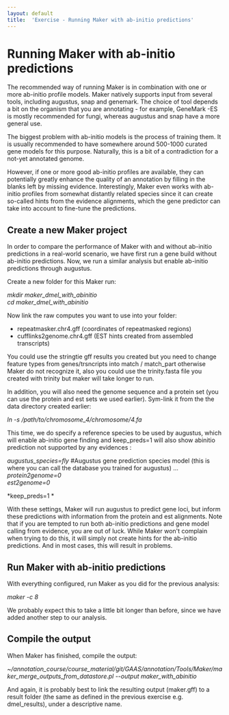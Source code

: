 ```yaml
---
layout: default
title:  'Exercise - Running Maker with ab-initio predictions'
---
```


# Running Maker with ab-initio predictions

The recommended way of running Maker is in combination with one or more ab-initio profile models. Maker natively supports input from several tools, including augustus, snap and genemark. The choice of tool depends a bit on the organism that you are annotating - for example, GeneMark -ES is mostly recommended for fungi, whereas augustus and snap have a more general use.

The biggest problem with ab-initio models is the process of training them. It is usually recommended to have somewhere around 500-1000 curated gene models for this purpose. Naturally, this is a bit of a contradiction for a not-yet annotated genome.

However, if one or more good ab-initio profiles are available, they can potentially greatly enhance the quality of an annotation by filling in the blanks left by missing evidence. Interestingly, Maker even works with ab-initio profiles from somewhat distantly related species since it can create so-called hints from the evidence alignments, which the gene predictor can take into account to fine-tune the predictions.
## Create a new Maker project

In order to compare the performance of Maker with and without ab-initio predictions in a real-world scenario, we have first run a gene build without ab-initio predictions. Now, we run a similar analysis but enable ab-initio predictions through augustus.

Create a new folder for this Maker run:

<i>mkdir maker\_dmel\_with\_abinitio</i>  
<i>cd maker\_dmel\_with\_abinitio</i>

Now link the raw computes you want to use into your folder:

 - repeatmasker.chr4.gff (coordinates of repeatmasked regions)  
 - cufflinks2genome.chr4.gff (EST hints created from assembled transcripts) 
 
You could use the stringtie gff results you created but you need to change feature types from genes/trsncripts into match / match_part otherwise Maker do not recognize it, also you could use the trinity.fasta file you created with trinity but maker will take longer to run.

In addition, you will also need the genome sequence and a protein set (you can use the protein and est sets we used earlier). Sym-link it from the the data directory created earlier:

*ln -s /path/to/chromosome\_4/chromosome/4.fa*

This time, we do specify a reference species to be used by augustus, which will enable ab-initio gene finding and keep_preds=1 will also show abinitio prediction not supported by any evidences :

*augustus\_species=fly* #Augustus gene prediction species model  (this is where you can call the database you trained for augustus)
...  
<i>protein2genome=0</i>  
<i>est2genome=0</i>

*keep_preds=1 *

With these settings, Maker will run augustus to predict gene loci, but inform these predictions with information from the protein and est alignments. Note that if you are tempted to run both ab-initio predictions and gene model calling from evidence, you are out of luck. While Maker won't complain when trying to do this, it will simply not create hints for the ab-initio predictions. And in most cases, this will result in problems.
## Run Maker with ab-initio predictions

With everything configured, run Maker as you did for the previous analysis:

*maker -c 8*

We probably expect this to take a little bit longer than before, since we have added another step to our analysis.

## Compile the output

When Maker has finished, compile the output:

<i>~/annotation\_course/course\_material/git/GAAS/annotation/Tools/Maker/maker\_merge\_outputs\_from\_datastore.pl -\-output maker\_with\_abinitio</i>  

And again, it is probably best to link the resulting output (maker.gff) to a result folder (the same as defined in the previous exercise e.g. dmel\_results), under a descriptive name.
